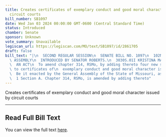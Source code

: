 ```yaml
---
title: Creates certificates of exemplary conduct and good moral character issued by
  circuit courts
bill_number: SB1097
date: Wed Jan 03 2024 00:00:00 GMT-0600 (Central Standard Time)
status: Introduced
chamber: Senate
sponsor: Unknown
vote_summary: Unavailable
legiscan_url: https://legiscan.com/MO/text/SB1097/id/2861705
draft: false
bill_text: "|\n  SECOND REGULAR SESSION\n  SENATE BILL NO. 1097\n  102ND GENERA L\
  \ ASSEMBLY\n  INTRODUCED BY SENATOR ROBERTS.\n  3030S.01I KRISTINA MARTIN, Secretary\n\
  \  AN ACT\n  To amend chapter 314, RSMo, by adding thereto four new sections relating\
  \ to certificates of\n  exemplary conduct and good moral character issued by a court.\n\
  \  Be it enacted by the General Assembly of the State of Missouri, as follows:\n\
  \  1 Section A. Chapter 314, RSMo, is amended by adding thereto"
---
```

Creates certificates of exemplary conduct and good moral character issued by circuit courts

---

## Read Full Bill Text

You can view the full text [here](https://legiscan.com/MO/text/SB1097/id/2861705).
